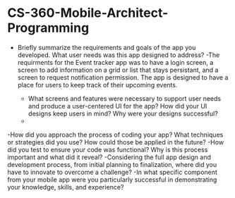 # CS-360-Mobile-Architect-Programming

- Briefly summarize the requirements and goals of the app you developed. What user needs was this app designed to address?
 -The requirments for the Event tracker app was to have a login screen, a screen to add information on a grid or list that stays persistant, and a screen to request notification permission.
  The app is designed to have a place for users to keep track of their upcoming events.

  - What screens and features were necessary to support user needs and produce a user-centered UI for the app? How did your UI designs keep users in mind? Why were your designs successful?
   -
 -How did you approach the process of coding your app? What techniques or strategies did you use? How could those be applied in the future?
 -How did you test to ensure your code was functional? Why is this process important and what did it reveal?
 -Considering the full app design and development process, from initial planning to finalization, where did you have to innovate to overcome a challenge?
 -In what specific component from your mobile app were you particularly successful in demonstrating your knowledge, skills, and experience?
